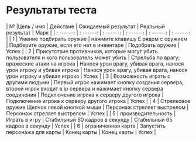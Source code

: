 # Результаты теста


| № |Цель / имя | Действие | Ожидаемый результат | Реальный результат | Марк |
| : ------: | : ------: | : ------: | : ------: | : ------: | : ------: |
| 1 | Умение подбирать оружие | нажмите клавишу E рядом с оружием | Подберите оружие, если его нет в инвентаре | Подобрать оружие | Успех |
| 2 | Присутствие противников, которые могут убить пользователя и кого пользователь может убить | Стрельба по врагу; вражеские атаки на игрока | Нанося урон врагу, убивая врага, нанося урон игроку и убивая игрока | Нанося урон врагу, убивая врага, нанося урон игроку и убивая игрока | Успех |
| 3 | Возможность играть с другими людьми | Первый игрок нажимает кнопку создания сервера, второй игрок входит в ip сервера и нажимает кнопку сервера соединения | Подключение игрока к серверу другого игрока | Подключение игрока к серверу другого игрока | Успех |
| 4 | Стрелковое оружие Щелчок левой кнопкой мыши | Персонаж стреляет выстрелом | Персонаж стреляет выстрелом | Успех |
| 5 | производительность | Играть в игру | Стабильный 60 кадров в секунду | Стабильный 65 кадров в секунду | Успех |
| 6 | ограниченная карта | Запустить персонажа для карты | Конец карты | Конец карты | Успех |
